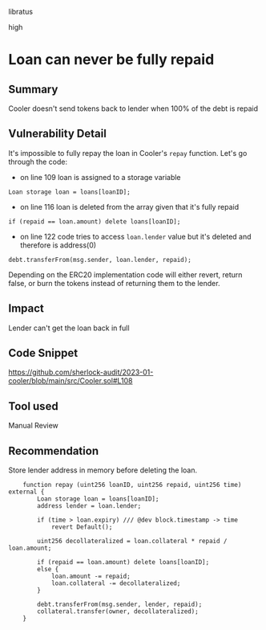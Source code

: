 libratus

high

# Loan can never be fully repaid

## Summary
Cooler doesn't send tokens back to lender when 100% of the debt is repaid

## Vulnerability Detail
It's impossible to fully repay the loan in Cooler's `repay` function. Let's go through the code:
- on line 109 loan is assigned to a storage variable
```solidity
Loan storage loan = loans[loanID];
```
- on line 116 loan is deleted from the array given that it's fully repaid
```solidity
if (repaid == loan.amount) delete loans[loanID];
```
- on line 122 code tries to access `loan.lender` value but it's deleted and therefore is address(0)
```solidity
debt.transferFrom(msg.sender, loan.lender, repaid);
```
Depending on the ERC20 implementation code will either revert, return false, or burn the tokens instead of returning them to the lender.

## Impact
Lender can't get the loan back in full

## Code Snippet
https://github.com/sherlock-audit/2023-01-cooler/blob/main/src/Cooler.sol#L108

## Tool used

Manual Review

## Recommendation
Store lender address in memory before deleting the loan.
```solidity
    function repay (uint256 loanID, uint256 repaid, uint256 time) external {
        Loan storage loan = loans[loanID];
        address lender = loan.lender;

        if (time > loan.expiry) /// @dev block.timestamp -> time
            revert Default();
        
        uint256 decollateralized = loan.collateral * repaid / loan.amount;

        if (repaid == loan.amount) delete loans[loanID];
        else {
            loan.amount -= repaid;
            loan.collateral -= decollateralized;
        }

        debt.transferFrom(msg.sender, lender, repaid);
        collateral.transfer(owner, decollateralized);
    }
```
